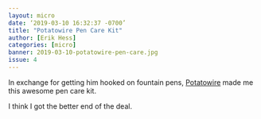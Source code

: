 ```yaml
---
layout: micro
date: ‘2019-03-10 16:32:37 -0700’
title: "Potatowire Pen Care Kit"
author: [Erik Hess]
categories: [micro]
banner: 2019-03-10-potatowire-pen-care.jpg
issue: 4
---
```


In exchange for getting him hooked on fountain pens, [Potatowire](https://thiswillbehard.com/) made me this awesome pen care kit. 

I think I got the better end of the deal. 